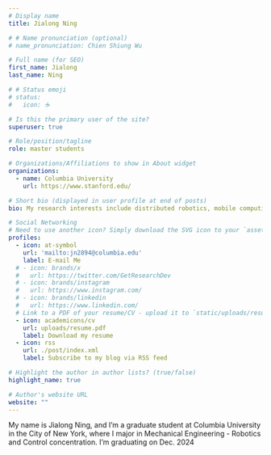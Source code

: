 ```yaml
---
# Display name
title: Jialong Ning

# # Name pronunciation (optional)
# name_pronunciation: Chien Shiung Wu

# Full name (for SEO)
first_name: Jialong
last_name: Ning

# # Status emoji
# status:
#   icon: ☕️

# Is this the primary user of the site?
superuser: true

# Role/position/tagline
role: master students

# Organizations/Affiliations to show in About widget
organizations:
  - name: Columbia University
    url: https://www.stanford.edu/

# Short bio (displayed in user profile at end of posts)
bio: My research interests include distributed robotics, mobile computing and programmable matter.

# Social Networking
# Need to use another icon? Simply download the SVG icon to your `assets/media/icons/` folder.
profiles:
  - icon: at-symbol
    url: 'mailto:jn2894@columbia.edu'
    label: E-mail Me
  # - icon: brands/x
  #   url: https://twitter.com/GetResearchDev
  # - icon: brands/instagram
  #   url: https://www.instagram.com/
  # - icon: brands/linkedin
  #   url: https://www.linkedin.com/
  # Link to a PDF of your resume/CV - upload it to `static/uploads/resume.pdf`
  - icon: academicons/cv
    url: uploads/resume.pdf
    label: Download my resume
  - icon: rss
    url: ./post/index.xml
    label: Subscribe to my blog via RSS feed

# Highlight the author in author lists? (true/false)
highlight_name: true

# Author's website URL
website: ""
---
```


My name is Jialong Ning, and I’m a graduate student at Columbia University in the City of New York, where I major in Mechanical Engineering - Robotics and Control concentration. I’m graduating on Dec. 2024
